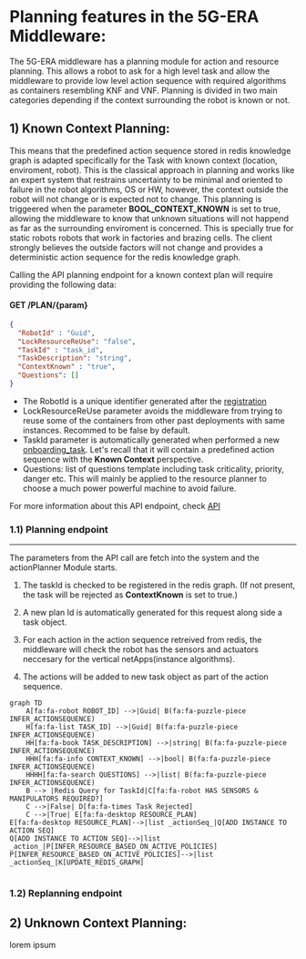
# Planning features in the 5G-ERA Middleware:

The 5G-ERA middleware has a planning module for action and resource planning. This allows a robot to ask for a high level task and allow the middleware to provide low level action sequence with required algorithms as containers resembling KNF and VNF. Planning is divided in two main categories depending if the context surrounding the robot is known or not.

## 1) Known Context Planning:

This means that the predefined action sequence stored in redis knowledge graph is adapted specifically for the Task with known context (location, enviroment, robot). This is the classical approach in planning and works like an expert system that restrains uncertainty to be minimal and oriented to failure in the robot algorithms, OS or HW, however, the context outside the robot will not change or is expected not to change. This planning is triggeered when the parameter **BOOL_CONTEXT_KNOWN** is set to true, allowing the middleware to know that unknown situations will not happend as far as the surrounding enviroment is concerned. This is specially true for static robots robots that work in factories and brazing cells. The client strongly believes the outside factors will not change and provides a deterministic action sequence for the redis knowledge graph.

Calling the API planning endpoint for a known context plan will require providing the following data:

#### GET /PLAN/{param}
```json
{
  "RobotId" : "Guid",
  "LockResourceReUse": "false",
  "TaskId" : "task_id",
  "TaskDescription": "string",
  "ContextKnown" : "true",
  "Questions": []
}
```

* The RobotId is a unique identifier generated after the [registration](https://github.com/5G-ERA/middleware/blob/main/docs/1_Middleware/3_Architecture/Gateway/ProposedInterface.md)
* LockResourceReUse parameter avoids the middleware from trying to reuse some of the containers from other past deployments with same instances. Recommed to be false by default.
* TaskId parameter is automatically generated when performed a new [onboarding_task](https://github.com/5G-ERA/middleware/blob/main/docs/1_Middleware/3_Architecture/RedisInterface/ProposedInterface.md). Let's recall that it will contain a predefined action sequence with the **Known Context** perspective.
* Questions: list of questions template including task criticality, priority, danger etc. This will mainly be applied to the resource planner to choose a much power powerful machine to avoid failure.

For more information about this API endpoint, check [API](https://github.com/5G-ERA/middleware/)

### 1.1) Planning endpoint
___
The parameters from the API call are fetch into the system and the actionPlanner Module starts. 

1. The taskId is checked to be registered in the redis graph. (If not present, the task will be rejected as **ContextKnown** is set to true.)

2. A new plan Id is automatically generated for this request along side a task object.

3. For each action in the action sequence retreived from redis, the middleware will check the robot has the sensors and actuators neccesary for the vertical netApps(instance algorithms).

4. The actions will be added to new task object as part of the action sequence.



```mermaid
graph TD
    A[fa:fa-robot ROBOT_ID] -->|Guid| B(fa:fa-puzzle-piece INFER_ACTIONSEQUENCE)
    H[fa:fa-list TASK_ID] -->|Guid| B(fa:fa-puzzle-piece INFER_ACTIONSEQUENCE)
    HH[fa:fa-book TASK_DESCRIPTION] -->|string| B(fa:fa-puzzle-piece INFER_ACTIONSEQUENCE)
    HHH[fa:fa-info CONTEXT_KNOWN] -->|bool| B(fa:fa-puzzle-piece INFER_ACTIONSEQUENCE)
    HHHH[fa:fa-search QUESTIONS] -->|list| B(fa:fa-puzzle-piece INFER_ACTIONSEQUENCE)
    B --> |Redis Query for TaskId|C[fa:fa-robot HAS SENSORS & MANIPULATORS REQUIRED?]
    C -->|False| D[fa:fa-times Task Rejected]
    C -->|True| E[fa:fa-desktop RESOURCE_PLAN]
E[fa:fa-desktop RESOURCE_PLAN]-->|list _actionSeq_|Q[ADD INSTANCE TO ACTION SEQ]
Q[ADD INSTANCE TO ACTION SEQ]-->|list _action_|P[INFER_RESOURCE_BASED_ON_ACTIVE_POLICIES]
P[INFER_RESOURCE_BASED_ON_ACTIVE_POLICIES]-->|list _actionSeq_|K[UPDATE_REDIS_GRAPH]


```

### 1.2) Replanning endpoint

## 2) Unknown Context Planning:

lorem ipsum


